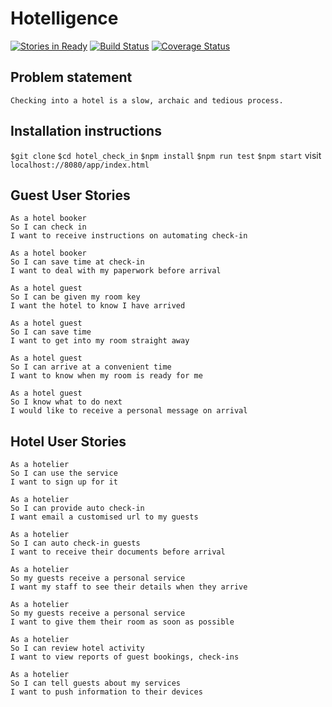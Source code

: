 Hotelligence
===================

[![Stories in Ready](https://badge.waffle.io/Wynndow/hotel_check_in.png?label=ready&title=Ready)](https://waffle.io/Wynndow/hotel_check_in)
[![Build Status](https://travis-ci.org/Wynndow/hotel_check_in.svg?branch=master)](https://travis-ci.org/Wynndow/hotel_check_in)
[![Coverage Status](https://coveralls.io/repos/github/Wynndow/hotel_check_in/badge.svg?branch=coveralls)](https://coveralls.io/github/Wynndow/hotel_check_in?branch=coveralls)

Problem statement
-------

```
Checking into a hotel is a slow, archaic and tedious process.
```

Installation instructions
-----
`$git clone`
`$cd hotel_check_in`
`$npm install`
`$npm run test`
`$npm start`
 visit `localhost://8080/app/index.html`

Guest User Stories
-----
```
As a hotel booker
So I can check in
I want to receive instructions on automating check-in

As a hotel booker
So I can save time at check-in
I want to deal with my paperwork before arrival

As a hotel guest
So I can be given my room key
I want the hotel to know I have arrived

As a hotel guest
So I can save time
I want to get into my room straight away

As a hotel guest
So I can arrive at a convenient time
I want to know when my room is ready for me

As a hotel guest
So I know what to do next
I would like to receive a personal message on arrival
```

Hotel User Stories
-----

```
As a hotelier
So I can use the service
I want to sign up for it

As a hotelier
So I can provide auto check-in
I want email a customised url to my guests

As a hotelier
So I can auto check-in guests
I want to receive their documents before arrival

As a hotelier
So my guests receive a personal service
I want my staff to see their details when they arrive

As a hotelier
So my guests receive a personal service
I want to give them their room as soon as possible

As a hotelier
So I can review hotel activity
I want to view reports of guest bookings, check-ins

As a hotelier
So I can tell guests about my services
I want to push information to their devices
```
